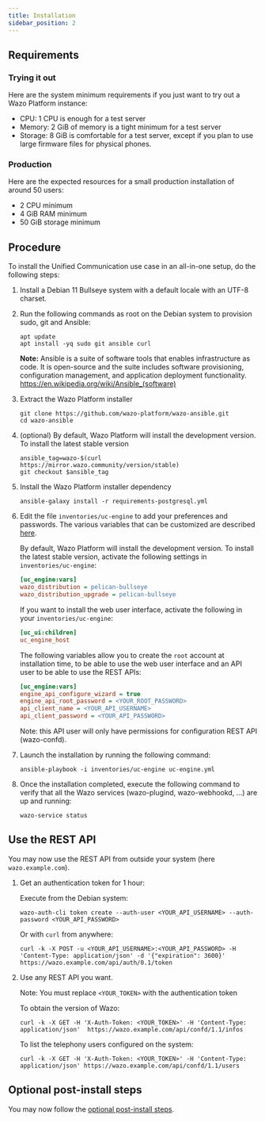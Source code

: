 ```yaml
---
title: Installation
sidebar_position: 2
---
```


## Requirements

### Trying it out

Here are the system minimum requirements if you just want to try out a Wazo Platform instance:

- CPU: 1 CPU is enough for a test server
- Memory: 2 GiB of memory is a tight minimum for a test server
- Storage: 8 GiB is comfortable for a test server, except if you plan to use large firmware files
  for physical phones.

### Production

Here are the expected resources for a small production installation of around 50 users:

- 2 CPU minimum
- 4 GiB RAM minimum
- 50 GiB storage minimum

## Procedure

To install the Unified Communication use case in an all-in-one setup, do the following steps:

1. Install a Debian 11 Bullseye system with a default locale with an UTF-8 charset.
2. Run the following commands as root on the Debian system to provision sudo, git and Ansible:

   ```shell
   apt update
   apt install -yq sudo git ansible curl
   ```

   **Note:** Ansible is a suite of software tools that enables infrastructure as code. It is
   open-source and the suite includes software provisioning, configuration management, and
   application deployment functionality. https://en.wikipedia.org/wiki/Ansible_(software)

3. Extract the Wazo Platform installer

   ```shell
   git clone https://github.com/wazo-platform/wazo-ansible.git
   cd wazo-ansible
   ```

4. (optional) By default, Wazo Platform will install the development version. To install the latest
   stable version

   ```shell
   ansible_tag=wazo-$(curl https://mirror.wazo.community/version/stable)
   git checkout $ansible_tag
   ```

5. Install the Wazo Platform installer dependency

   ```shell
   ansible-galaxy install -r requirements-postgresql.yml
   ```

6. Edit the file `inventories/uc-engine` to add your preferences and passwords. The various
   variables that can be customized are described [here](https://github.com/wazo-platform/wazo-ansible/blob/master/README.md#variables).

   By default, Wazo Platform will install the development version. To install the latest stable
   version, activate the following settings in `inventories/uc-engine`:

   ```ini
   [uc_engine:vars]
   wazo_distribution = pelican-bullseye
   wazo_distribution_upgrade = pelican-bullseye
   ```

   If you want to install the web user interface, activate the following in your
   `inventories/uc-engine`:

   ```ini
   [uc_ui:children]
   uc_engine_host
   ```

   The following variables allow you to create the `root` account at installation time, to be able
   to use the web user interface and an API user to be able to use the REST APIs:

   ```ini
   [uc_engine:vars]
   engine_api_configure_wizard = true
   engine_api_root_password = <YOUR_ROOT_PASSWORD>
   api_client_name = <YOUR_API_USERNAME>
   api_client_password = <YOUR_API_PASSWORD>
   ```

   Note: this API user will only have permissions for configuration REST API (wazo-confd).

7. Launch the installation by running the following command:

   ```shell
   ansible-playbook -i inventories/uc-engine uc-engine.yml
   ```

8. Once the installation completed, execute the following command to verify that all the Wazo
   services (wazo-plugind, wazo-webhookd, ...) are up and running:
   ```shell
   wazo-service status
   ```

## Use the REST API

You may now use the REST API from outside your system (here `wazo.example.com`).

1. Get an authentication token for 1 hour:

   Execute from the Debian system:

   ```shell
   wazo-auth-cli token create --auth-user <YOUR_API_USERNAME> --auth-password <YOUR_API_PASSWORD>
   ```

   Or with `curl` from anywhere:

   ```shell
   curl -k -X POST -u <YOUR_API_USERNAME>:<YOUR_API_PASSWORD> -H 'Content-Type: application/json' -d '{"expiration": 3600}' https://wazo.example.com/api/auth/0.1/token
   ```

2. Use any REST API you want.

   Note: You must replace `<YOUR_TOKEN>` with the authentication token

   To obtain the version of Wazo:

   ```shell
   curl -k -X GET -H 'X-Auth-Token: <YOUR_TOKEN>' -H 'Content-Type: application/json'  https://wazo.example.com/api/confd/1.1/infos
   ```

   To list the telephony users configured on the system:

   ```shell
   curl -k -X GET -H 'X-Auth-Token: <YOUR_TOKEN>' -H 'Content-Type: application/json' https://wazo.example.com/api/confd/1.1/users
   ```

## Optional post-install steps

You may now follow the [optional post-install steps](/uc-doc/installation/postinstall).
